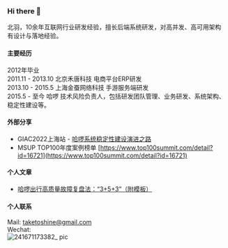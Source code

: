 ### Hi there 👋
北羽，10余年互联网行业研发经验，擅长后端系统研发，对高并发、高可用架构有设计与落地经验。

#### 主要经历
2012年毕业<br>
2011.11 - 2013.10 北京禾唐科技 电商平台ERP研发<br>
2013.10 - 2015.5  上海金蚕网络科技 手游服务端研发<br>
2015.5 - 至今 哈啰 技术风险负责人，包括研发团队管理、业务研发、系统架构、稳定性建设等。

#### 外部分享
- GIAC2022上海站 - [哈啰系统稳定性建设演进之路](https://giac.msup.com.cn/2022sh/course?id=16354)
- MSUP TOP100年度案例榜单 [https://www.top100summit.com/detail?id=16721](https://www.top100summit.com/detail?id=16721)

#### 个人文章
- [哈啰出行高质量故障复盘法：“3+5+3”（附模板）](https://mp.weixin.qq.com/s/HNyyogUgpLkrQcie0n7BKw)

#### 个人联系
Mail: taketoshine@gmail.com<br>
Wechat: <br>
![241671173382_ pic](https://user-images.githubusercontent.com/2612991/208039579-6f68727e-0d87-4738-bc99-597c11ede735.jpg)
